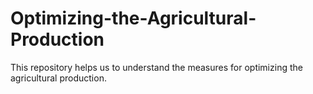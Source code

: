 # Optimizing-the-Agricultural-Production
This repository helps us to understand the measures for optimizing the agricultural production.

